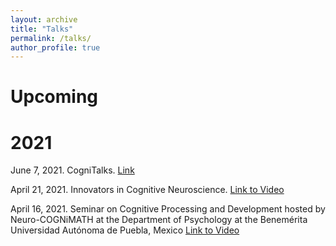 ```yaml
---
layout: archive
title: "Talks"
permalink: /talks/
author_profile: true
---
```


Upcoming
======

2021
======
June 7, 2021. CogniTalks. <a href="https://cognito-uva.com/cognitalks/" target="_blank">Link</a>

April 21, 2021. Innovators in Cognitive Neuroscience. <a href="https://www.youtube.com/watch?v=ZvimRyCPa2k&ab_channel=InnovatorsCogNeuro" target="_blank">Link to Video</a>

April 16, 2021. Seminar on Cognitive Processing and Development hosted by Neuro-COGNiMATH at the Department of Psychology at the Benemérita Universidad Autónoma de Puebla, Mexico <a href="https://www.youtube.com/watch?v=dDM5BGirBH0&ab_channel=RogelioQuintana-Administraci%C3%B3ndeGSuite" target="_blank">Link to Video</a>
